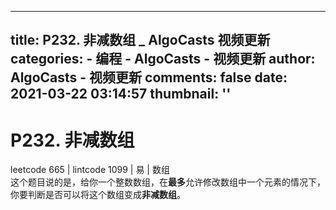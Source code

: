 
---
title: P232. 非减数组 _ AlgoCasts 视频更新
categories: 
    - 编程
    - AlgoCasts - 视频更新
author: AlgoCasts - 视频更新
comments: false
date: 2021-03-22 03:14:57
thumbnail: ''
---

<div>   
<h1>P232. 非减数组</h1><div>leetcode 665 | lintcode 1099 | 易 | 数组</div><div>这个题目说的是，给你一个整数数组，在<b>最多</b>允许修改数组中一个元素的情况下，你要判断是否可以将这个数组变成<b>非减数组</b>。</div>  
</div>
            